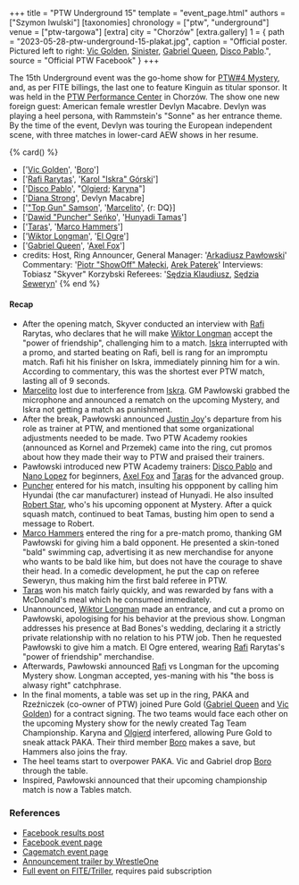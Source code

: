 +++
title = "PTW Underground 15"
template = "event_page.html"
authors = ["Szymon Iwulski"]
[taxonomies]
chronology = ["ptw", "underground"]
venue = ["ptw-targowa"]
[extra]
city = "Chorzów"
[extra.gallery]
1 = { path = "2023-05-28-ptw-underground-15-plakat.jpg", caption = "Official poster. Pictured left to right: [Vic Golden](@/w/vic-golden.md), [Sinister](@/w/sinister.md), [Gabriel Queen](@/w/gabriel-queen.md), [Disco Pablo](@/w/disco-pablo.md).", source = "Official PTW Facebook" }
+++

The 15th Underground event was the go-home show for [PTW#4 Mystery](@/e/ptw/2023-06-25-ptw-4-mystery.md), and, as per FITE billings, the last one to feature Kinguin as titular sponsor.
It was held in the [PTW Performance Center](@/v/ptw-targowa.md) in Chorzów. The show one new foreign guest: American female wrestler Devlyn Macabre. Devlyn was playing a heel persona, with Rammstein's "Sonne" as her entrance theme.
By the time of the event, Devlyn was touring the European independent scene, with three matches in lower-card AEW shows in her resume.

{% card() %}
- ['[Vic Golden](@/w/vic-golden.md)', '[Boro](@/w/boro.md)']
- ['[Rafi Rarytas](@/w/rafi.md)', '[Karol "Iskra" Górski](@/w/iskra.md)']
- ['[Disco Pablo](@/w/disco-pablo.md)', "[Olgierd](@/w/olgierd.md); [Karyna](@/w/karyna.md)"]
- ['[Diana Strong](@/w/diana-strong.md)', Devlyn Macabre]
- ['["Top Gun" Samson](@/w/samson.md)', '[Marcelito](@/w/marcelito.md)', {r: DQ}]
- ['[Dawid "Puncher" Seńko](@/w/puncher.md)', '[Hunyadi Tamas](@/w/hunyadi-tamas.md)']
- ['[Taras](@/w/taras.md)', '[Marco Hammers](@/w/marco-hammers.md)']
- ['[Wiktor Longman](@/w/wiktor-longman.md)', '[El Ogre](@/w/olgierd.md)']
- ['[Gabriel Queen](@/w/gabriel-queen.md)', '[Axel Fox](@/w/axel-fox.md)']
- credits:
    Host, Ring Announcer, General Manager: '[Arkadiusz Pawłowski](@/w/pan-pawlowski.md)'
    Commentary: '[Piotr "ShowOff" Małecki](@/w/piotr-malecki.md), [Arek Paterek](@/w/arek-paterek.md)'
    Interviews: Tobiasz "Skyver" Korzybski
    Referees: '[Sędzia Klaudiusz](@/w/sedzia-klaudiusz.md), [Sędzia Seweryn](@/w/sedzia-seweryn.md)'
{% end %}


#### Recap

* After the opening match, Skyver conducted an interview with [Rafi](@/w/rafi.md) Rarytas, who declares that he will make [Wiktor Longman](@/w/wiktor-longman.md) accept the "power of friendship", challenging him to a match. [Iskra](@/w/iskra.md) interrupted with a promo, and started beating on Rafi, bell is rang for an impromptu match. Rafi hit his finisher on Iskra, immediately pinning him for a win. According to commentary, this was the shortest ever PTW match, lasting all of 9 seconds.
* [Marcelito](@/w/marcelito.md) lost due to interference from [Iskra](@/w/iskra.md). GM Pawłowski grabbed the microphone and announced a rematch on the upcoming Mystery, and Iskra not getting a match as punishment.
* After the break, Pawłowski announced [Justin Joy](@/w/justin-joy.md)'s departure from his role as trainer at PTW, and mentioned that some organizational adjustments needed to be made. Two PTW Academy rookies (announced as Kornel and Przemek) came into the ring, cut promos about how they made their way to PTW and praised their trainers.
* Pawłowski introduced new PTW Academy trainers: [Disco Pablo](@/w/disco-pablo.md) and [Nano Lopez](@/w/nano-lopez.md) for beginners, [Axel Fox](@/w/axel-fox.md) and [Taras](@/w/taras.md) for the advanced group.
* [Puncher](@/w/puncher.md) entered for his match, insulting his oppponent by calling him Hyundai (the car manufacturer) instead of Hunyadi. He also insulted [Robert Star](@/w/robert-star.md), who's his upcoming opponent at Mystery. After a quick squash match, continued to beat Tamas, busting him open to send a message to Robert.
* [Marco Hammers](@/w/marco-hammers.md) entered the ring for a pre-match promo, thanking GM Pawłowski for giving him a bald opponent. He presented a skin-toned "bald" swimming cap, advertising it as new merchandise for anyone who wants to be bald like him, but does not have the courage to shave their head. In a comedic development, he put the cap on referee Seweryn, thus making him the first bald referee in PTW.
* [Taras](@/w/taras.md) won his match fairly quickly, and was rewarded by fans with a McDonald's meal which he consumed immediately.
* Unannounced, [Wiktor Longman](@/w/wiktor-longman.md) made an entrance, and cut a promo on Pawłowski, apologising for his behavior at the previous show. Longman addresses his presence at Bad Bones's wedding, declaring it a strictly private relationship with no relation to his PTW job. Then he requested Pawłowski to give him a match. El Ogre entered, wearing [Rafi](@/w/rafi.md) Rarytas's "power of friendship" merchandise.
* Afterwards, Pawłowski announced [Rafi](@/w/rafi.md) vs Longman for the upcoming Mystery show. Longman accepted, yes-maning with his "the boss is alwasy right" catchphrase.
* In the final moments, a table was set up in the ring, PAKA and Rzeźniczek (co-owner of PTW) joined Pure Gold ([Gabriel Queen](@/w/gabriel-queen.md) and [Vic Golden](@/w/vic-golden.md)) for a contract signing. The two teams would face each other on the upcoming Mystery show for the newly created Tag Team Championship. Karyna and [Olgierd](@/w/olgierd.md) interfered, allowing Pure Gold to sneak attack PAKA. Their third member [Boro](@/w/boro.md) makes a save, but Hammers also joins the fray.
* The heel teams start to overpower PAKA. Vic and Gabriel drop [Boro](@/w/boro.md) through the table.
* Inspired, Pawłowski announced that their upcoming championship match is now a Tables match.

### References

* [Facebook results post](https://www.facebook.com/PrimeTimeWrestlingPL/posts/pfbid02zW39JQDqEZH4ZCNkniLyQRTPJ2p4kwK7D5cZCWn1Xj1MPoUpbczbdTgqc63Xj35Ql)
* [Facebook event page](https://www.facebook.com/events/3059253077717322)
* [Cagematch event page](https://www.cagematch.net/?id=1&nr=365970)
* [Announcement trailer by WrestleOne](https://www.youtube.com/watch?v=FbOlG9ZYP5g)
* [Full event on FITE/Triller](https://www.trillertv.com/watch/kinguin-ptw-underground-15/2pd2r/), requires paid subscription
